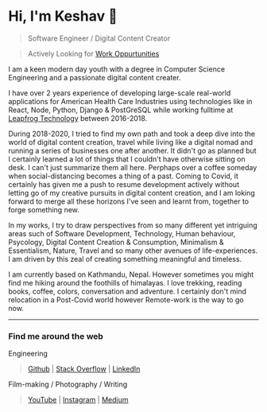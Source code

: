 <!-- ![fit inline right](https://pbs.twimg.com/profile_images/803935588197879809/MXQjtCVo_400x400.jpg) -->
# Hi, I'm Keshav 👋

> Software Engineer / Digital Content Creator

> Actively Looking for [Work Oppurtunities](mailto:keshav.dulal@gmail.com)

I am a keen modern day youth with a degree in Computer Science Engineering and a passionate digital content creater.

I have over 2 years experience of developing large-scale real-world applications for American Health Care Industries using technologies like in React, Node, Python, Django & PostGreSQL while working fulltime at [Leapfrog Technology](https://www.lftechnology.com) between 2016-2018.
<!-- To summariz my learning experience as a web developer is to understanding the problem and finding solutions while communicating actively with team and client. -->

During 2018-2020, I tried to find my own path and took a deep dive into the world of digital content creation, travel while living like a digital nomad and running a series of businesses one after another. It didn't go as planned but I certainly learned a lot of things that I couldn't have otherwise sitting on desk. I can't just summarize them all here. Perphaps over a coffee someday when social-distancing becomes a thing of a past. Coming to Covid, it certainly has given me a push to resume development actively without letting go of my creative pursuits in digital content creation, and I am loking forward to merge all these horizons I've seen and learnt from, together to forge something new.

In my works, I try to draw perspectives from so many different yet intriguing areas such of Software Development, Technology, Human behaviour, Psycology, Digital Content Creation & Consumption, Minimalism & Essentialism, Nature, Travel and so many other avenues of life-experiences. I am driven by this zeal of creating something meaningful and timeless.

I am currently based on Kathmandu, Nepal. However sometimes you might find me hiking around the foothills of himalayas. I love trekking, reading books, coffee, colors, conversation and adventure. I certainly don't mind relocation in a Post-Covid world however Remote-work is the way to go now.

---

### Find me around the web
Engineering

> [Github](https://github.com/Keshavdulal) | [Stack Overflow](https://stackoverflow.com/users/3556531/keshavdulal?tab=profile) | [LinkedIn](https://linkedin.com/keshavdulal)

Film-making / Photography / Writing

> [YouTube](https://www.youtube.com/keshavdulal) | [Instagram](https://www.instagram.com/keshav.dulal) | [Medium](https://medium.com/@keshavdulal)

<!-- [Gears](https://kit.co/keshavdulal) -->

<!-- [Email](mailto:keshav.dulal@gmail.com) | -->
<!-- [Twitter](https://twitter.com/keshavdulal) -->